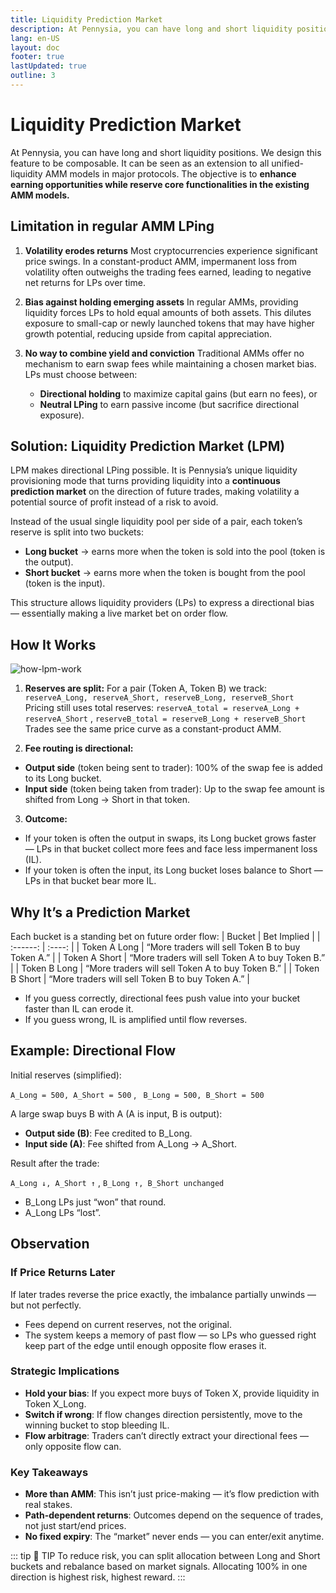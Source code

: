 ```yaml
---
title: Liquidity Prediction Market
description: At Pennysia, you can have long and short liquidity positions.
lang: en-US
layout: doc
footer: true
lastUpdated: true
outline: 3
---
```


# Liquidity Prediction Market
At Pennysia, you can have long and short liquidity positions.
We design this feature to be composable. It can be seen as an extension to all unified-liquidity AMM models in major protocols. The objective is to
**enhance earning opportunities while reserve core functionalities in the existing AMM models.**

## Limitation in regular AMM LPing
1. **Volatility erodes returns**
Most cryptocurrencies experience significant price swings. In a constant-product AMM, impermanent loss from volatility often outweighs the trading fees earned, leading to negative net returns for LPs over time.

2. **Bias against holding emerging assets**
In regular AMMs, providing liquidity forces LPs to hold equal amounts of both assets. This dilutes exposure to small-cap or newly launched tokens that may have higher growth potential, reducing upside from capital appreciation.

3. **No way to combine yield and conviction** 
Traditional AMMs offer no mechanism to earn swap fees while maintaining a chosen market bias. LPs must choose between:
    - **Directional holding** to maximize capital gains (but earn no fees), or
    - **Neutral LPing** to earn passive income (but sacrifice directional exposure).

## Solution: Liquidity Prediction Market (LPM)
LPM makes directional LPing possible. It is Pennysia’s unique liquidity provisioning mode that turns providing liquidity into a **continuous prediction market** on the direction of future trades, making volatility a potential source of profit instead of a risk to avoid.

Instead of the usual single liquidity pool per side of a pair, each token’s reserve is split into two buckets:

- **Long bucket** → earns more when the token is sold into the pool (token is the output).
- **Short bucket** → earns more when the token is bought from the pool (token is the input).

This structure allows liquidity providers (LPs) to express a directional bias — essentially making a live market bet on order flow.

## How It Works
![how-lpm-work](/liquidity_prediction_market_user_view.svg)
1. **Reserves are split:**
For a pair (Token A, Token B) we track:
```reserveA_Long, reserveA_Short, reserveB_Long, reserveB_Short ```
Pricing still uses total reserves:
```reserveA_total = reserveA_Long + reserveA_Short``` , ```reserveB_total = reserveB_Long + reserveB_Short```
Trades see the same price curve as a constant-product AMM.

2. **Fee routing is directional:**
 - **Output side** (token being sent to trader): 100% of the swap fee is added to its Long bucket.
 - **Input side** (token being taken from trader): Up to the swap fee amount is shifted from Long → Short in that token.
3. **Outcome:**
- If your token is often the output in swaps, its Long bucket grows faster — LPs in that bucket collect more fees and face less impermanent loss (IL).
- If your token is often the input, its Long bucket loses balance to Short — LPs in that bucket bear more IL.

## Why It’s a Prediction Market
Each bucket is a standing bet on future order flow:
| Bucket | Bet Implied |
| :------: | :----: |
| Token A Long | “More traders will sell Token B to buy Token A.” |
| Token A Short | “More traders will sell Token A to buy Token B.” |
| Token B Long | “More traders will sell Token A to buy Token B.” |
| Token B Short | “More traders will sell Token B to buy Token A.” |

- If you guess correctly, directional fees push value into your bucket faster than IL can erode it.
- If you guess wrong, IL is amplified until flow reverses.

## Example: Directional Flow
Initial reserves (simplified):

```A_Long = 500, A_Short = 500``` , ``` B_Long = 500, B_Short = 500```

A large swap buys B with A (A is input, B is output):
- **Output side (B)**: Fee credited to B_Long.
- **Input side (A)**: Fee shifted from A_Long → A_Short.

Result after the trade:

```A_Long ↓, A_Short ↑``` , ```B_Long ↑, B_Short unchanged```
- B_Long LPs just “won” that round.
- A_Long LPs “lost”.


## Observation
### If Price Returns Later
If later trades reverse the price exactly, the imbalance partially unwinds — but not perfectly.
- Fees depend on current reserves, not the original.
- The system keeps a memory of past flow — so LPs who guessed right keep part of the edge until enough opposite flow erases it.
### Strategic Implications
- **Hold your bias**: If you expect more buys of Token X, provide liquidity in Token X_Long.
- **Switch if wrong**: If flow changes direction persistently, move to the winning bucket to stop bleeding IL.
- **Flow arbitrage**: Traders can’t directly extract your directional fees — only opposite flow can.
### Key Takeaways
- **More than AMM**: This isn’t just price-making — it’s flow prediction with real stakes.
- **Path-dependent returns**: Outcomes depend on the sequence of trades, not just start/end prices.
- **No fixed expiry**: The “market” never ends — you can enter/exit anytime.

::: tip :book: TIP
To reduce risk, you can split allocation between Long and Short buckets and rebalance based on market signals. Allocating 100% in one direction is highest risk, highest reward.
:::
























